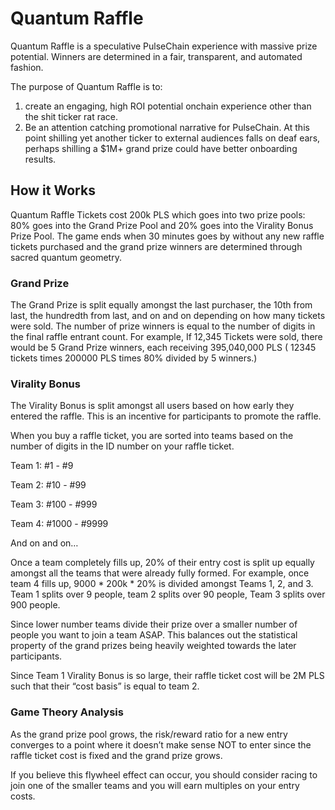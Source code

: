 # Quantum Raffle

Quantum Raffle is a speculative PulseChain experience with massive prize potential. Winners are determined in a fair, transparent, and automated fashion.

The purpose of Quantum Raffle is to:

1. create an engaging, high ROI potential onchain experience other than the shit ticker rat race. 
2. Be an attention catching promotional narrative for PulseChain. At this point shilling yet another ticker to external audiences falls on deaf ears, perhaps shilling a $1M+ grand prize could have better onboarding results. 

## How it Works

Quantum Raffle Tickets cost 200k PLS which goes into two prize pools: 80% goes into the Grand Prize Pool and 20% goes into the Virality Bonus Prize Pool. The game ends when 30 minutes goes by without any new raffle tickets purchased and the grand prize winners are determined through sacred quantum geometry. 

### Grand Prize

The Grand Prize is split equally amongst the last purchaser, the 10th from last, the hundredth from last, and on and on depending on how many tickets were sold. The number of prize winners is equal to the number of digits in the final raffle entrant count. For example, If 12,345 Tickets were sold, there would be 5 Grand Prize winners, each receiving 395,040,000 PLS ( 12345 tickets times 200000 PLS times 80% divided by 5 winners.)

### Virality Bonus

The Virality Bonus is split amongst all users based on how early they entered the raffle. This is an incentive for participants to promote the raffle. 

When you buy a raffle ticket, you are sorted into teams based on the number of digits in the ID number on your raffle ticket.

Team 1: #1 - #9

Team 2: #10 - #99

Team 3: #100 - #999

Team 4: #1000 - #9999

And on and on…

Once a team completely fills up, 20% of their entry cost is split up equally amongst all the teams that were already fully formed. For example, once team 4 fills up, 9000 * 200k * 20% is divided amongst Teams 1, 2, and 3. Team 1 splits over 9 people, team 2 splits over 90 people, Team 3 splits over 900 people. 

Since lower number teams divide their prize over a smaller number of people you want to join a team ASAP. This balances out the statistical property of the grand prizes being heavily weighted towards the later participants. 

Since Team 1 Virality Bonus is so large, their raffle ticket cost will be 2M PLS such that their “cost basis” is equal to team 2.

### Game Theory Analysis

As the grand prize pool grows, the risk/reward ratio for a new entry converges to a point where it doesn’t make sense NOT to enter since the raffle ticket cost is fixed and the grand prize grows. 

If you believe this flywheel effect can occur, you should consider racing to join one of the smaller teams and you will earn multiples on your entry costs.
